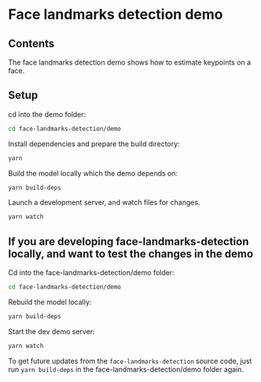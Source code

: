 # Face landmarks detection demo

## Contents

The face landmarks detection demo shows how to estimate keypoints on a face.

## Setup

cd into the demo folder:

```sh
cd face-landmarks-detection/demo
```

Install dependencies and prepare the build directory:

```sh
yarn
```

Build the model locally which the demo depends on:

```sh
yarn build-deps
```

Launch a development server, and watch files for changes.

```sh
yarn watch
```

## If you are developing face-landmarks-detection locally, and want to test the changes in the demo

Cd into the face-landmarks-detection/demo folder:
```sh
cd face-landmarks-detection/demo
```

Rebuild the model locally:
```sh
yarn build-deps
```

Start the dev demo server:
```sh
yarn watch
```

To get future updates from the `face-landmarks-detection` source code, just run
`yarn build-deps` in the face-landmarks-detection/demo folder again.
